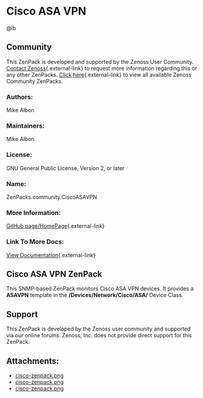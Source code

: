 # Cisco ASA VPN

@lb[](img/zenpack-cisco-zenpack.png)

## Community

This ZenPack is developed and supported by the Zenoss User Community.
[Contact Zenoss](https://tryit.zenoss.com/zenpack-contact/){.external-link} to
request more information regarding this or any other ZenPacks. [Click here](https://zenoss.com/product/zenpacks?f%5B0%5D=im_field_zenpack_category:1021){.external-link} to
view all available Zenoss Community ZenPacks.

### Authors:

Mike Albon

### Maintainers:

Mike Albon

### License:

GNU General Public License, Version 2, or later

### Name:

ZenPacks.community.CiscoASAVPN

### More Information:

[GitHub page/HomePage](http://community.zenoss.org/docs/DOC-5881){.external-link}

### Link To More Docs:

[View Documentation](http://community.zenoss.org/docs/DOC-5881){.external-link}

## Cisco ASA VPN ZenPack

This SNMP-based ZenPack monitors Cisco ASA VPN devices.  It provides a
**ASAVPN** template in the **/Devices/Network/Cisco/ASA/** Device Class.

## Support

This ZenPack is developed by the Zenoss user community and supported via
our online forums. Zenoss, Inc. does not provide direct support for this
ZenPack.

## Attachments:

-   [cisco-zenpack.png](img/zenpack-cisco-zenpack.png)
-   [cisco-zenpack.png](img/zenpack-cisco-zenpack.png)
-   [cisco-zenpack.png](img/zenpack-cisco-zenpack.png)

